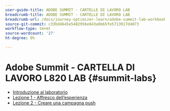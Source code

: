 ```yaml
---
user-guide-title: ADOBE SUMMIT - CARTELLE DI LAVORO LAB
breadcrumb-title: ADOBE SUMMIT - CARTELLE DI LAVORO LAB
breadcrumb-url: /docs/journey-optimizer-learn/adobe-summit-lab-workbooks/overview.html
source-git-commit: c33bd4645e5482956e643a0b65fe5713917d4073
workflow-type: tm+mt
source-wordcount: '27'
ht-degree: 0%

---
```



# Adobe Summit - CARTELLA DI LAVORO L820 LAB {#summit-labs}

+ [Introduzione al laboratorio](/help/summit/l820-lab-workbook/lab-overview.md)
+ [Lezione 1 - Affresco dell’esperienza](/help/summit/l820-lab-workbook/lesson-1-experience-frescopa.md)
+ [Lezione 2 - Creare una campagna push](/help/summit/l820-lab-workbook/lesson-2-create-a-push-campaign.md)
